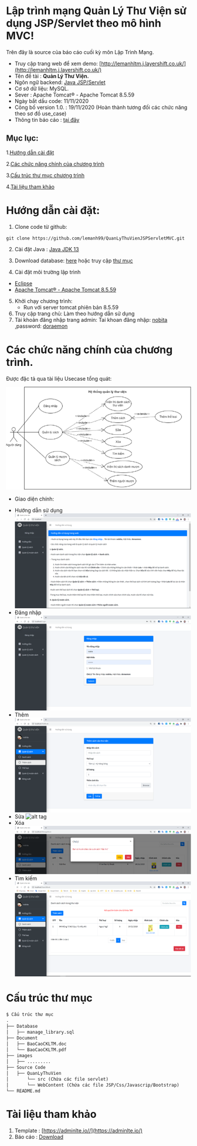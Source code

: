 
# Lập trình mạng Quản Lý Thư Viện sử dụng JSP/Servlet theo mô hình MVC!
Trên đây là source của báo cáo cuối kỳ môn Lập Trình Mạng.
- Truy cập trang web để xem demo: [http://lemanhltm.j.layershift.co.uk/](http://lemanhltm.j.layershift.co.uk/)
- Tên đề tài : **Quản Lý Thư Viện.**
- Ngôn ngữ backend: [Java JSP/Servlet](https://o7planning.org/vi/10979/java-servlet-jsp)
- Cơ sở dữ liệu: MySQL.
- Sever : Apache Tomcat® - Apache Tomcat 8.5.59
- Ngày bắt dầu code: 11/11/2020
- Công bố version 1.0. : 19/11/2020 (Hoàn thành tương đối các chức năng theo sơ đồ use_case)
- Thông tin báo cáo : [tại đây](Document/BaoCaoCKLTM.pdf)
## Mục lục:
1.[Hướng dẫn cài đặt](#p1)

2.[Các chức năng chính của chương trình](#p2)

3.[Cấu trúc thư mục chương trình](#p3)

4.[Tài liệu tham khảo](#p4)

<a id="p1"></a> 
# Hướng dẫn cài đặt:
1. Clone code từ github:

```shell
git clone https://github.com/lemanh99/QuanLyThuVienJSPServletMVC.git
```

2. Cài đặt Java : [Java JDK 13](https://www.oracle.com/java/technologies/javase-jdk13-downloads.html)

3. Download database: [here](Database/manage_library.sql) hoặc truy cập [thư mục](Database)

4. Cài đặt môi trường lập trình
 - [Eclipse](https://www.eclipse.org/downloads/)
 - [Apache Tomcat® - Apache Tomcat 8.5.59](https://tomcat.apache.org/download-80.cgi)

5. Khởi chạy chương trình:
	- Run với server tomcat phiên bản 8.5.59
7. Truy cập trang chủ: Làm theo hướng dẫn sử dụng
6. Tài khoản đăng nhập trang admin:  Tai khoan đăng nhập: [nobita](https://vi.wikipedia.org/wiki/Nobi_Nobita) ,password: [doraemon](https://vi.wikipedia.org/wiki/Doraemon_(nh%C3%A2n_v%E1%BA%ADt))

<a id="p2"></a> 
# Các chức năng chính của chương trình.
Được đặc tả qua tài liệu Usecase tổng quát:
<div align='center'>
  <img src='Images/usecase.png'>
</div>

- Giao diện chính:
+ Hướng dẫn sử dụng
![alt tag](Images/huongdansudung.png)
+ Đăng nhập
![alt tag](Images/dangnhap.png)
+ Thêm
![alt tag](Images/them.png)
+ Sửa
![alt tag](Images/sua.png)
+ Xóa
![alt tag](Images/xoa.png)
+ Tìm kiếm
![alt tag](Images/timkiem.png)

<a id="p3"></a> 
# Cấu trúc thư mục
```
$ Cấu trúc thư mục
.
├── Database
│   ├── manage_library.sql
├── Document
│   ├── BaoCaoCKLTM.doc
│   └── BaoCaoCKLTM.pdf
├── images
│   ├── .........
├── Source Code
│   ├── QuanLyThuVien
│   	└── src (Chứa các file servlet)
│   	└── WebContent (Chứa các file JSP/Css/Javascrip/Bootstrap)
└── README.md

```

<a id="p4"></a> 
# Tài liệu tham khảo
 1. Template : [https://adminlte.io//](https://adminlte.io/)
 2. Báo cáo : [Download](Document/BaoCaoCKLTM.pdf)
